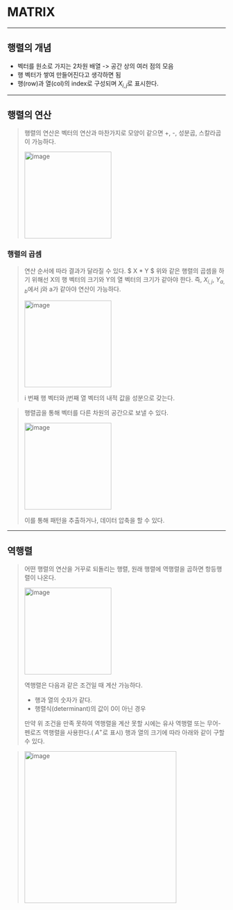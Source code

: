# MATRIX

* * *

## 행렬의 개념
* 벡터를 원소로 가지는 2차원 배열 -> 공간 상의 여러 점의 모음
* 행 벡터가 쌓여 만들어진다고 생각하면 됨
* 행(row)과 열(col)의 index로 구성되며 $X_{i,j}$로 표시한다.

* * *

## 행렬의 연산
> 행렬의 연산은 벡터의 연산과 마찬가지로 모양이 같으면 +, -, 성분곱, 스칼라곱이 가능하다.
> 
> <img width="200" alt="image" src="https://user-images.githubusercontent.com/93971443/191468375-26fbb8a8-477b-444d-887a-1ab53a5c1c5c.png">

### 행렬의 곱셈
>  연산 순서에 따라 결과가 달라질 수 있다.
$ X * Y $
>  위와 같은 행렬의 곱셈을 하기 위해선 X의 행 벡터의 크기와 Y의 열 벡터의 크기가 같아야 한다. 
> 즉, $X_{i,j}$, $Y_{a,b}$에서 j와 a가 같아야 연산이 가능하다.
> 
> <img width="200" alt="image" src="https://user-images.githubusercontent.com/93971443/191469917-d8238fd9-1c80-4513-b8e3-f2350fe59f29.png">
> 
> i 번째 행 벡터와 j번째 열 벡터의 내적 값을 성분으로 갖는다.

> 행렬곱을 통해 벡터를 다른 차원의 공간으로 보낼 수 있다.
> 
> <img width="200" alt="image" src="https://user-images.githubusercontent.com/93971443/191470699-cdc19786-8c53-4bee-8e7b-f32c0a6eab7d.png">
> 
> 이를 통해 패턴을 추출하거나, 데이터 압축을 할 수 있다.

* * *

## 역행렬
> 어떤 행렬의 연산을 거꾸로 되돌리는 행렬, 원래 행렬에 역행렬을 곱하면 항등행렬이 나온다.
> 
> <img width="200" alt="image" src="https://user-images.githubusercontent.com/93971443/191471526-d61a9940-0b33-42a3-9af4-00bf0a00d192.png">
> 
> 역행렬은 다음과 같은 조건일 때 계산 가능하다.
> * 행과 열의 숫자가 같다.
> * 행렬식(determinant)의 값이 0이 아닌 경우
>
> 만약 위 조건을 만족 못하여 역행렬을 계산 못할 시에는 유사 역행렬 또는 무어-펜로즈 역행렬을 사용한다.( $A^{+}$로 표시)
> 행과 열의 크기에 따라 아래와 같이 구할 수 있다.


> <img width="350" alt="image" src="https://user-images.githubusercontent.com/93971443/191472311-165e393b-000d-44f3-aaee-8ee4b407bf50.png">
